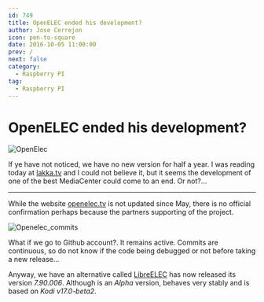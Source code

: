 ```yaml
---
id: 749
title: OpenELEC ended his development?
author: Jose Cerrejon
icon: pen-to-square
date: 2016-10-05 11:00:00
prev: /
next: false
category:
  - Raspberry PI
tag:
  - Raspberry PI
---
```


# OpenELEC ended his development?

![OpenElec](/images/2015/11/openelec6.png)


If ye have not noticed, we have no new version for half a year. I was reading today at [lakka.tv](http://www.lakka.tv/articles/2016/08/23/lakka-update-including-retroarch-136/) and I could not believe it, but it seems the development of one of the best MediaCenter could come to an end. Or not?...

- - -
While the website [openelec.tv](http://openelec.tv/news) is not updated since May, there is no official confirmation perhaps because the partners supporting of the project.

![Openelec_commits](/images/2016/10/openelec_commits.png)

What if we go to Github account?. It remains active. Commits are continuous, so do not know if the code being debugged or not before taking a new release...

Anyway, we have an alternative called [LibreELEC](https://libreelec.tv) has now released its version *7.90.006*. Although is an *Alpha* version,  behaves very stably and is based on *Kodi v17.0-beta2*.